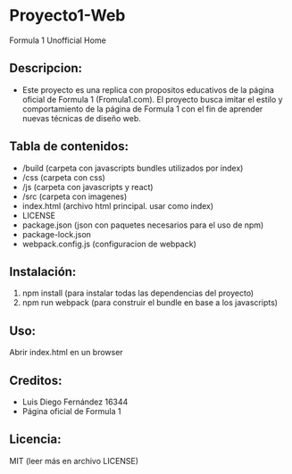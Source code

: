 # Proyecto1-Web
Formula 1 Unofficial Home

Descripcion:
- 
- Este proyecto es una replica con propositos educativos de la página oficial de Formula 1 (Fromula1.com). El proyecto busca imitar el estilo y comportamiento de la página de Formula 1 con el fin de aprender nuevas técnicas de diseño web.

Tabla de contenidos:
- 
- /build             (carpeta con javascripts bundles utilizados por index)
- /css               (carpeta con css)
- /js                (carpeta con javascripts y react)
- /src               (carpeta con imagenes)
- index.html         (archivo html principal. usar como index)
- LICENSE
- package.json       (json con paquetes necesarios para el uso de npm)
- package-lock.json 
- webpack.config.js  (configuracion de webpack)

Instalación:
-
1. npm install (para instalar todas las dependencias del proyecto)
2. npm run webpack (para construir el bundle en base a los javascripts)

Uso:
-
Abrir index.html en un browser

Creditos:
-
- Luis Diego Fernández 16344
- Página oficial de Formula 1

Licencia:
-
MIT (leer más en archivo LICENSE)

